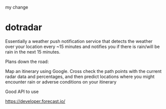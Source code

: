my change

dotradar
========

Essentially a weather push notification service
that detects the weather over your location every ~15 minutes
and notifies you if there is rain/will be rain in the next 15 minutes.

Plans down the road:

Map an itinerary using Google. 
Cross check the path points with the current
radar data and percentages, and then predict locations
where you might encounter rain or adverse conditions on your itinerary

Good API to use 

https://developer.forecast.io/
